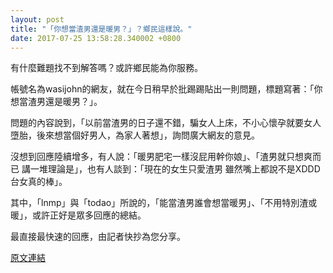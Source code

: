 ```yaml
---
layout: post
title: "「你想當渣男還是暖男？」？鄉民這樣說。"
date: 2017-07-25 13:58:28.340002 +0800
---
```


有什麼難題找不到解答嗎？或許鄉民能為你服務。

帳號名為wasijohn的網友，就在今日稍早於批踢踢貼出一則問題，標題寫著：「你想當渣男還是暖男？」。

問題的內容說到，「以前當渣男的日子還不錯，騙女人上床，不小心懷孕就要女人墮胎，後來想當個好男人，為家人著想」，詢問廣大網友的意見。

沒想到回應陸續增多，有人說：「暖男肥宅一樣沒屁用幹你娘」、「渣男就只想爽而已 講一堆理論是」，也有人談到：「現在的女生只愛渣男 雖然嘴上都說不是XDDD 台女真的棒」。

其中，「lnmp」與「todao」所說的，「能當渣男誰會想當暖男」、「不用特別渣或暖」，或許正好是眾多回應的總結。

最直接最快速的回應，由記者快抄為您分享。

<a href = "https://www.ptt.cc/bbs/Gossiping/M.1500922453.A.C03.html">原文連結</a>

